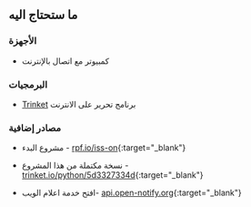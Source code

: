 ## ما ستحتاج اليه

### الأجهزة

+ كمبيوتر مع اتصال بالإنترنت

### البرمجيات

+ [Trinket](https://trinket.io/) برنامج تحرير على الانترنت

### مصادر إضافية

+ مشروع البدء - [rpf.io/iss-on](http://rpf.io/iss-on){:target="_blank"}

+ نسخة مكتملة من هذا المشروع - [trinket.io/python/5d3327334d](https://trinket.io/python/5d3327334d){:target="_blank"}

+ افتح خدمة اعلام الويب- [api.open-notify.org](http://api.open-notify.org/){:target="_blank"}